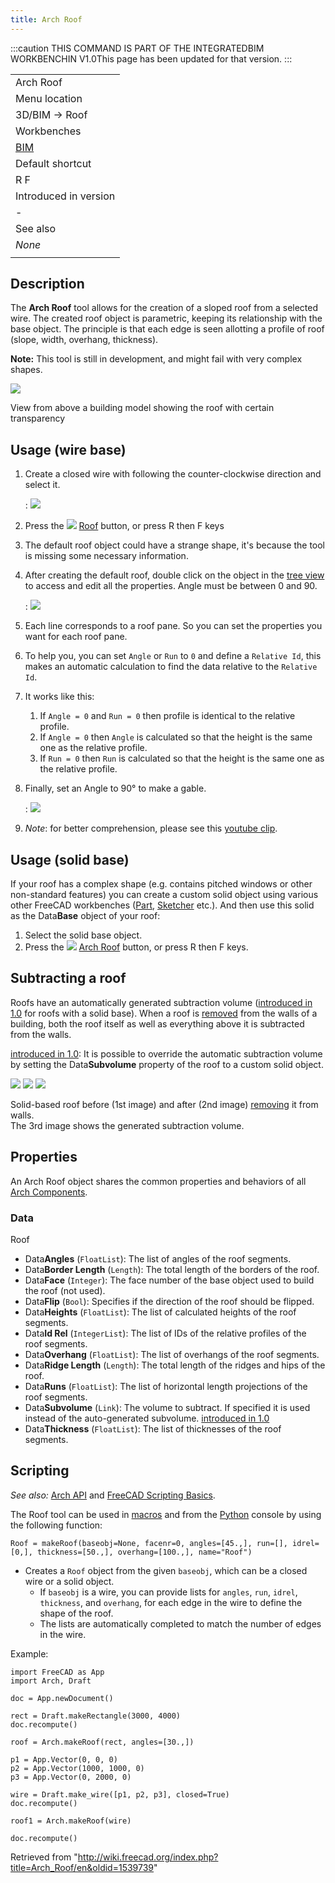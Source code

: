 ```yaml
---
title: Arch Roof
---
```


:::caution
THIS COMMAND IS PART OF THE INTEGRATEDBIM WORKBENCHIN V1.0This page has been updated for that version.
:::

|                                       |
| ------------------------------------- |
| Arch Roof                             |
| Menu location                         |
| 3D/BIM → Roof                         |
| Workbenches                           |
| [BIM](/BIM_Workbench "BIM Workbench") |
| Default shortcut                      |
| R F                                   |
| Introduced in version                 |
| -                                     |
| See also                              |
| _None_                                |
|                                       |

## Description

The **Arch Roof** tool allows for the creation of a sloped roof from a selected wire. The created roof object is parametric, keeping its relationship with the base object. The principle is that each edge is seen allotting a profile of roof (slope, width, overhang, thickness).

**Note:** This tool is still in development, and might fail with very complex shapes.

![](/images/RoofExample.png)

View from above a building model showing the roof with certain transparency

## Usage (wire base)

1. Create a closed wire with following the counter-clockwise direction and select it.

   : ![](/images/CounterclockwiseWire.png)

2. Press the ![](/images/Arch_Roof.svg) [Roof](/Arch_Roof "Arch Roof") button, or press R then F keys
3. The default roof object could have a strange shape, it's because the tool is missing some necessary information.
4. After creating the default roof, double click on the object in the [tree view](/Tree_view "Tree view") to access and edit all the properties. Angle must be between 0 and 90.

   : ![](/images/RoofTable.png)

5. Each line corresponds to a roof pane. So you can set the properties you want for each roof pane.
6. To help you, you can set `Angle` or `Run` to `0` and define a `Relative Id`, this makes an automatic calculation to find the data relative to the `Relative Id`.
7. It works like this:
   1. If `Angle = 0` and `Run = 0` then profile is identical to the relative profile.
   2. If `Angle = 0` then `Angle` is calculated so that the height is the same one as the relative profile.
   3. If `Run = 0` then `Run` is calculated so that the height is the same one as the relative profile.
8. Finally, set an Angle to 90° to make a gable.

   : ![](/images/RoofProfil.png)

9. _Note_: for better comprehension, please see this [youtube clip](https://www.youtube.com/watch?v=4Urwru71dVk).

## Usage (solid base)

If your roof has a complex shape (e.g. contains pitched windows or other non-standard features) you can create a custom solid object using various other FreeCAD workbenches ([Part](/Part_Workbench "Part Workbench"), [Sketcher](/Sketcher_Workbench "Sketcher Workbench") etc.). And then use this solid as the Data**Base** object of your roof:

1. Select the solid base object.
2. Press the ![](/images/Arch_Roof.svg) [Arch Roof](/Arch_Roof "Arch Roof") button, or press R then F keys.

## Subtracting a roof

Roofs have an automatically generated subtraction volume ([introduced in 1.0](/Release_notes_1.0 "Release notes 1.0") for roofs with a solid base). When a roof is [removed](/Arch_Remove "Arch Remove") from the walls of a building, both the roof itself as well as everything above it is subtracted from the walls.

[introduced in 1.0](/Release_notes_1.0 "Release notes 1.0"): It is possible to override the automatic subtraction volume by setting the Data**Subvolume** property of the roof to a custom solid object.

![](/images/Arch_Roof_Subtract_Default.png) ![](/images/Arch_Roof_Subtract_Subvolume.png) ![](/images/Arch_Roof_Subvolume_Example.png)

Solid-based roof before (1st image) and after (2nd image) [removing](/Arch_Remove "Arch Remove") it from walls.  
The 3rd image shows the generated subtraction volume.

## Properties

An Arch Roof object shares the common properties and behaviors of all [Arch Components](/Arch_Component "Arch Component").

### Data

Roof

- Data**Angles** (`FloatList`): The list of angles of the roof segments.
- Data**Border Length** (`Length`): The total length of the borders of the roof.
- Data**Face** (`Integer`): The face number of the base object used to build the roof (not used).
- Data**Flip** (`Bool`): Specifies if the direction of the roof should be flipped.
- Data**Heights** (`FloatList`): The list of calculated heights of the roof segments.
- Data**Id Rel** (`IntegerList`): The list of IDs of the relative profiles of the roof segments.
- Data**Overhang** (`FloatList`): The list of overhangs of the roof segments.
- Data**Ridge Length** (`Length`): The total length of the ridges and hips of the roof.
- Data**Runs** (`FloatList`): The list of horizontal length projections of the roof segments.
- Data**Subvolume** (`Link`): The volume to subtract. If specified it is used instead of the auto-generated subvolume. [introduced in 1.0](/Release_notes_1.0 "Release notes 1.0")
- Data**Thickness** (`FloatList`): The list of thicknesses of the roof segments.

## Scripting

_See also:_ [Arch API](/Arch_API "Arch API") and [FreeCAD Scripting Basics](/FreeCAD_Scripting_Basics "FreeCAD Scripting Basics").

The Roof tool can be used in [macros](/Macros "Macros") and from the [Python](/Python "Python") console by using the following function:

```
Roof = makeRoof(baseobj=None, facenr=0, angles=[45.,], run=[], idrel=[0,], thickness=[50.,], overhang=[100.,], name="Roof")

```

- Creates a `Roof` object from the given `baseobj`, which can be a closed wire or a solid object.
  - If `baseobj` is a wire, you can provide lists for `angles`, `run`, `idrel`, `thickness`, and `overhang`, for each edge in the wire to define the shape of the roof.
  - The lists are automatically completed to match the number of edges in the wire.

Example:

```
import FreeCAD as App
import Arch, Draft

doc = App.newDocument()

rect = Draft.makeRectangle(3000, 4000)
doc.recompute()

roof = Arch.makeRoof(rect, angles=[30.,])

p1 = App.Vector(0, 0, 0)
p2 = App.Vector(1000, 1000, 0)
p3 = App.Vector(0, 2000, 0)

wire = Draft.make_wire([p1, p2, p3], closed=True)
doc.recompute()

roof1 = Arch.makeRoof(wire)

doc.recompute()

```

Retrieved from "<http://wiki.freecad.org/index.php?title=Arch_Roof/en&oldid=1539739>"
